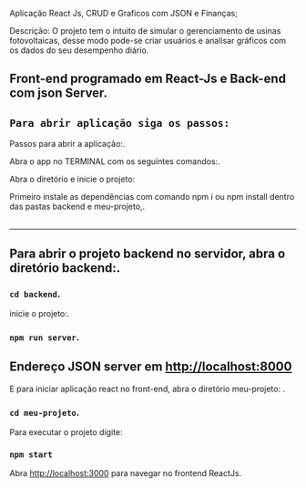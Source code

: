 Aplicação React Js, CRUD e Graficos com JSON e Finanças;

Descrição: O projeto tem o intuito de simular o gerenciamento de  usinas fotovoltaicas, desse modo pode-se criar usuários e analisar gráficos com os dados do seu desempenho diário. <br />

Front-end programado em React-Js e Back-end com json Server. 
---------------------------------

## `Para abrir aplicação siga os passos:`

Passos para abrir a aplicação:.<br />

Abra o app no TERMINAL com os seguintes comandos:.<br />

Abra o diretório e inicie o projeto:

Primeiro instale as dependências com comando npm i ou npm install dentro das pastas backend e meu-projeto,.<br />
<br />
- - - - - - - - - - - - - - - -
Para abrir o projeto backend no servidor, abra o diretório backend:.<br />
-------------------------
### `cd backend`.<br />

inicie o projeto:.<br />


### `npm run server`.<br />

Endereço JSON server em [http://localhost:8000](http://localhost:8000)
-


E para iniciar aplicação react no front-end, abra o diretório meu-projeto: .<br />

### `cd meu-projeto`.<br />

Para executar o projeto digite:
### `npm start` <br />

Abra [http://localhost:3000](http://localhost:3000) para navegar no frontend ReactJs.
